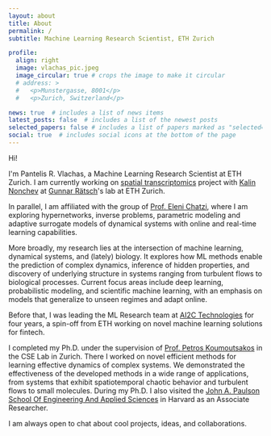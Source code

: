 ```yaml
---
layout: about
title: About
permalink: /
subtitle: Machine Learning Research Scientist, ETH Zurich

profile:
  align: right
  image: vlachas_pic.jpeg
  image_circular: true # crops the image to make it circular
  # address: >
  #   <p>Munstergasse, 8001</p>
  #   <p>Zurich, Switzerland</p>

news: true  # includes a list of news items
latest_posts: false  # includes a list of the newest posts
selected_papers: false # includes a list of papers marked as "selected={true}"
social: true  # includes social icons at the bottom of the page
---
```


Hi!

I'm Pantelis R. Vlachas, a Machine Learning Research Scientist at ETH Zurich. I am currently working on [spatial transcriptomics](https://en.wikipedia.org/wiki/Spatial_transcriptomics) project with [Kalin Nonchev](https://bmi.inf.ethz.ch/people/person/kalin-nonchev) at [Gunnar Rätsch](https://bmi.inf.ethz.ch/people/person/gunnar-raetsch)'s lab at ETH Zurich.  

In parallel, I am affiliated with the group of [Prof. Eleni Chatzi](https://chatzi.ibk.ethz.ch), where I am exploring hypernetworks, inverse problems, parametric modeling and adaptive surrogate models of dynamical systems with online and real-time learning capabilities.  

More broadly, my research lies at the intersection of machine learning, dynamical systems, and (lately) biology. It explores how ML methods enable the prediction of complex dynamics, inference of hidden properties, and discovery of underlying structure in systems ranging from turbulent flows to biological processes. Current focus areas include deep learning, probabilistic modeling, and scientific machine learning, with an emphasis on models that generalize to unseen regimes and adapt online.  

Before that, I was leading the ML Research team at [AI2C Technologies](https://www.ai2c.ch) for four years, a spin-off from ETH working on novel machine learning solutions for fintech.  

I completed my Ph.D. under the supervision of [Prof. Petros Koumoutsakos](https://cse-lab.seas.harvard.edu) in the CSE Lab in Zurich. There I worked on novel efficient methods for learning effective dynamics of complex systems. We demonstrated the effectiveness of the developed methods in a wide range of applications, from systems that exhibit spatiotemporal chaotic behavior and turbulent flows to small molecules. During my Ph.D. I also visited the [John A. Paulson School Of Engineering And Applied Sciences](https://seas.harvard.edu) in Harvard as an Associate Researcher.  

I am always open to chat about cool projects, ideas, and collaborations.
